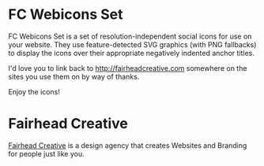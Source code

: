 FC Webicons Set
=====================

FC Webicons Set is a set of resolution-independent social icons for use on your website. They use feature-detected SVG graphics (with PNG fallbacks) to display the icons over their appropriate negatively indented anchor titles.

I'd love you to link back to http://fairheadcreative.com somewhere on the sites you use them on by way of thanks.

Enjoy the icons!


Fairhead Creative
=================

[Fairhead Creative](http://fairheadcreative.com) is a design agency that creates Websites and Branding for people just like you.